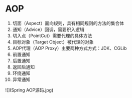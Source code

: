 # AOP
1. 切面（Aspect）面向规则，具有相同规则的方法的集合体
2. 通知（Advice）回调，需要织入逻辑
3. 切入点（PointCut）需要代理的具体方法
4. 目标对象（Target Object）被代理的对象
5. AOP代理（AOP Proxy）主要两种方式方式：JDK、CGLib
6. 前置通知
7. 后置通知
8. 返回后通知
9. 环绕通知
10. 异常通知

![](Spring AOP源码.jpg)
